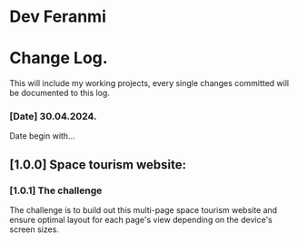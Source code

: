 # Dev Feranmi

# Change Log.

This will include my working projects, every single changes committed will be documented to this log.

### [Date] 30.04.2024.

Date begin with...

## [1.0.0] Space tourism website:

### [1.0.1] The challenge

The challenge is to build out this multi-page space tourism website and ensure optimal layout for each page's view depending on the device's screen sizes.
